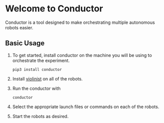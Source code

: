 # Welcome to Conductor

Conductor is a tool designed to make orchestrating multiple autonomous robots easier.

## Basic Usage

1. To get started, install conductor on the machine you will be using to orchestrate the experiment.

    ```shell
    pip3 install conductor
    ```

1. Install [violinist](/../violinist/README.md) on all of the robots.

1. Run the conductor with

    ```shell
    conductor
    ```

1. Select the appropriate launch files or commands on each of the robots.

1. Start the robots as desired.
